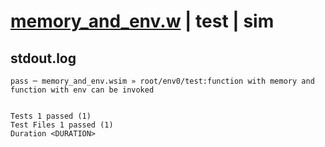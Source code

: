 # [memory_and_env.w](../../../../../../examples/tests/sdk_tests/function/memory_and_env.w) | test | sim

## stdout.log
```log
pass ─ memory_and_env.wsim » root/env0/test:function with memory and function with env can be invoked
 
 
Tests 1 passed (1)
Test Files 1 passed (1)
Duration <DURATION>
```

